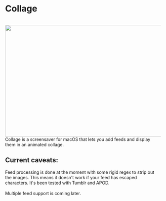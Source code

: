 # Collage
</br>
<img src="/images/thumbnail.gif?raw=true" width="640" height="360" />
</br>
Collage is a screensaver for macOS that lets you add feeds and display them in an animated collage.

## Current caveats:
Feed processing is done at the moment with some rigid regex to strip out the images. This means it doesn't work if your feed has escaped characters. It's been tested with Tumblr and APOD.
</br></br>
Multiple feed support is coming later.
